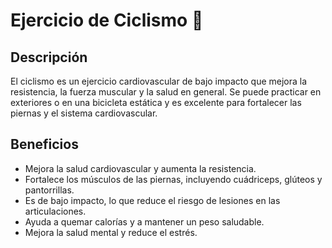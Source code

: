 # Ejercicio de Ciclismo :bicyclist:
## Descripción
El ciclismo es un ejercicio cardiovascular de bajo impacto que mejora la resistencia, la fuerza muscular y la salud en general. Se puede practicar en exteriores o en una bicicleta estática y es excelente para fortalecer las piernas y el sistema cardiovascular.

## Beneficios
- Mejora la salud cardiovascular y aumenta la resistencia.
- Fortalece los músculos de las piernas, incluyendo cuádriceps, glúteos y pantorrillas.
- Es de bajo impacto, lo que reduce el riesgo de lesiones en las articulaciones.
- Ayuda a quemar calorías y a mantener un peso saludable.
- Mejora la salud mental y reduce el estrés.
